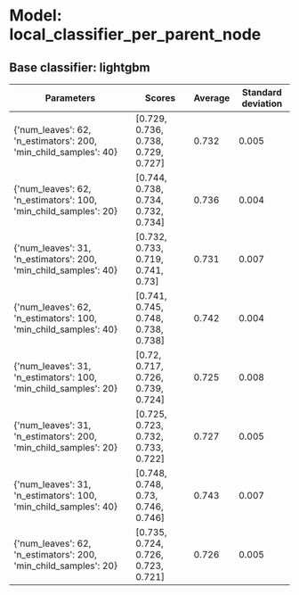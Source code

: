 # Model: local_classifier_per_parent_node
## Base classifier: lightgbm
|Parameters|Scores|Average|Standard deviation|
|----------|------|-------|------------------|
|{'num_leaves': 62, 'n_estimators': 200, 'min_child_samples': 40}|[0.729, 0.736, 0.738, 0.729, 0.727]|0.732|0.005|
|{'num_leaves': 62, 'n_estimators': 100, 'min_child_samples': 20}|[0.744, 0.738, 0.734, 0.732, 0.734]|0.736|0.004|
|{'num_leaves': 31, 'n_estimators': 200, 'min_child_samples': 40}|[0.732, 0.733, 0.719, 0.741, 0.73]|0.731|0.007|
|{'num_leaves': 62, 'n_estimators': 100, 'min_child_samples': 40}|[0.741, 0.745, 0.748, 0.738, 0.738]|0.742|0.004|
|{'num_leaves': 31, 'n_estimators': 100, 'min_child_samples': 20}|[0.72, 0.717, 0.726, 0.739, 0.724]|0.725|0.008|
|{'num_leaves': 31, 'n_estimators': 200, 'min_child_samples': 20}|[0.725, 0.723, 0.732, 0.733, 0.722]|0.727|0.005|
|{'num_leaves': 31, 'n_estimators': 100, 'min_child_samples': 40}|[0.748, 0.748, 0.73, 0.746, 0.746]|0.743|0.007|
|{'num_leaves': 62, 'n_estimators': 200, 'min_child_samples': 20}|[0.735, 0.724, 0.726, 0.723, 0.721]|0.726|0.005|
